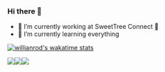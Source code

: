 ### Hi there 👋

- 🔭 I’m currently working at SweetTree Connect 🌳 
- 🌱 I’m currently learning everything

[![willianrod's wakatime stats](https://github-readme-stats.vercel.app/api/wakatime?username=willianrod)](https://github.com/anuraghazra/github-readme-stats)

![](https://img.shields.io/badge/OS-MacOSX-informational?style=flat&logo=<LOGO_NAME>&logoColor=white&color=6f00ff)![](https://img.shields.io/badge/Code-Python-informational?style=flat&logo=<LOGO_NAME>&logoColor=white&color=fff200)![](https://img.shields.io/badge/Shell-Fish-informational?style=flat&logo=<LOGO_NAME>&logoColor=white&color=0802bd)


<script type="text/javascript" src="https://cdnjs.buymeacoffee.com/1.0.0/button.prod.min.js" data-name="bmc-button" data-slug="JEdwards" data-color="#FFDD00" data-emoji="🍺" data-font="Cookie" data-text="Buy me a beer" data-outline-color="#000000" data-font-color="#000000" data-coffee-color="#ffffff" ></script>

<!--
**JEdwards216/JEdwards216** is a ✨ _special_ ✨ repository because its `README.md` (this file) appears on your GitHub profile.

Here are some ideas to get you started:

- 🔭 I’m currently working at SweetTree Connect 🌳 
- 🌱 I’m currently learning everything
- 👯 I’m looking to collaborate on ...
- 🤔 I’m looking for help with ...
- 💬 Ask me about ...
- 📫 How to reach me: ...
- ⚡ Fun fact: ...
-->
